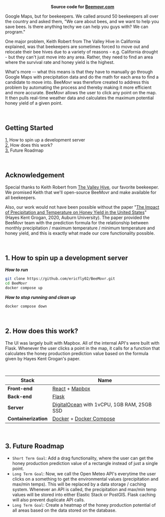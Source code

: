 <br>
<br>

<p align="center">
  <b>
    Source code for
    <a href="https://beemovr.com">Beemovr.com</a>
  </b>
</p>

Google Maps, but for beekeepers.
We called around 50 beekeepers all over the country and asked them, "We care about bees, and we want to help you save bees. Is there anything techy we can help you guys with? We can program."

One major problem, Keith Robert from The Valley Hive in California explained, was that beekeepers are sometimes forced to move out and relocate their bee hives due to a variety of reasons - e.g. California drought - but they can't just move into any area. Rather, they need to find an area where the survival rate and honey yield is the highest.

What's more -- what this means is that they have to manually go through Google Maps with precipitation data and do the math for each area to find a candidate to move into.
BeeMovr was therefore created to address this problem by automating the process and thereby making it more efficient and more accurate.
BeeMovr allows the user to click any point on the map.
It then pulls real-time weather data and calculates the maximum potential honey yield of a given point.

<br>

## Getting Started
[1.](#1-how-to-spin-up-a-development-server) How to spin up a development server<br>
[2.](#2-how-does-this-work) How does this work?<br>
[3.](#3-future-roadmap) Future Roadmap

<br>

## Acknowledgement

Special thanks to Keith Robert from [The Valley Hive](https://www.thevalleyhive.com/), our favorite beekeeper. We promised Keith that we'll open-source BeeMovr and make available for all beekeepers.

Also, our work would not have been possible without the paper "[The Impact of Precipitation and Temperature on Honey Yield in the United States](https://etd.auburn.edu/bitstream/handle/10415/7108/Hayes%20Grogan.pdf?sequence=2)" (Hayes Kent Grogan, 2020, Auburn University). The paper provided the BeeMovr team with the prediction formula for the relationship between monthly precipitation / maximum temperature / minimum temperature and honey yield, and this is exactly what made our core functionality possible.

<br>

## 1. How to spin up a development server

***How to run***<br>
```bash
git clone https://github.com/ericfly02/BeeMovr.git
cd BeeMovr
docker compose up
```

***How to stop running and clean up***<br>
```bash
docker compose down
```

<br>

## 2. How does this work?

The UI was largely built with Mapbox.
All of the internal API's were built with Flask.
Whenever the user clicks a point in the map, it calls for a function that calculates the honey production prediction value based on the formula given by Hayes Kent Grogan's paper.

<br>

| Stack | Name |
| ------- | ---- |
| **Front-end** | [React](https://react.dev/) + [Mapbox](https://www.mapbox.com/) |
| **Back-end** | [Flask](https://flask.palletsprojects.com/) |
| **Server** | [DigitalOcean](https://cloud.digitalocean.com/) with 1vCPU, 1GB RAM, 25GB SSD  |
| **Containerization** | [Docker](https://www.docker.com/) + [Docker Compose](https://docs.docker.com/compose/) |

<br>

## 3. Future Roadmap

- `Short Term Goal`: Add a drag functionality, where the user can get the honey production prediction value of a rectangle instead of just a single point.
- `Long Term Goal`: Now, we call the Open Meteo API's everytime the user clicks on a something to get the environmental values (precipitation and max/min temps). This will be replaced by a data storage / caching system. Whenever an API is called, the precipitation and max/min temp values will be stored into either Elastic Stack or PostGIS. Flask caching will also prevent duplicate API calls.
- `Long Term Goal`: Create a heatmap of the honey production potential of all areas based on the data stored on the database.

<br>
<br>
<br>
